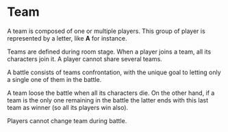 # Team

A team is composed of one or multiple players. This group of player is represented by a letter, like **A** for instance.

Teams are defined during room stage.
When a player joins a team, all its characters join it. A player cannot share several teams.

A battle consists of teams confrontation, with the unique goal to letting only a single one of them in the battle.

A team loose the battle when all its characters die. On the other hand, if a team is the only one remaining in the battle the latter ends with this last team as winner (so all its players win also).

Players cannot change team during battle.
